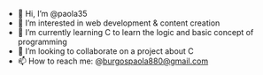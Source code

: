 - 👋 Hi, I’m @paola35
- 👀 I’m interested in web development & content creation
- 🌱 I’m currently learning C to learn the logic and basic concept of programming
- 💞️ I’m looking to collaborate on a project about C
- 📫 How to reach me: @burgospaola880@gmail.com

<!---
paola35/paola35 is a ✨ special ✨ repository because its `README.md` (this file) appears on your GitHub profile.
You can click the Preview link to take a look at your changes.
--->
